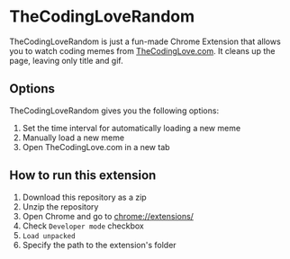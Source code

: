 # TheCodingLoveRandom

TheCodingLoveRandom is just a fun-made Chrome Extension that allows you to watch coding memes
from [TheCodingLove.com](https://thecodinglove.com/). It cleans up the page, leaving only title and gif.

## Options

TheCodingLoveRandom gives you the following options:

1. Set the time interval for automatically loading a new meme
3. Manually load a new meme
4. Open TheCodingLove.com in a new tab

## How to run this extension

1. Download this repository as a zip
2. Unzip the repository
3. Open Chrome and go to [chrome://extensions/](chrome://extensions/)
4. Check `Developer mode` checkbox
5. `Load unpacked`
6. Specify the path to the extension's folder